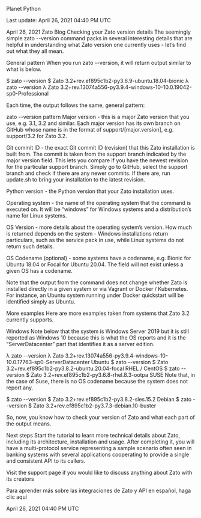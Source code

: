 Planet Python

Last update: April 26, 2021 04:40 PM UTC

April 26, 2021
Zato Blog
Checking your Zato version details
The seemingly simple zato --version command packs in several interesting details that are helpful in understanding what Zato version one currently uses - let’s find out what they all mean.

General pattern
When you run zato --version, it will return output similar to what is below.

$ zato --version
$ Zato 3.2+rev.ef895c1b2-py3.6.9-ubuntu.18.04-bionic
λ zato --version
λ Zato 3.2+rev.13074a556-py3.9.4-windows-10-10.0.19042-sp0-Professional


Each time, the output follows the same, general pattern:

zato --version pattern
Major version - this is a major Zato version that you use, e.g. 3.1, 3.2 and similar. Each major version has its own branch on GitHub whose name is in the format of support/[major.version], e.g. support/3.2 for Zato 3.2.

Git commit ID - the exact Git commit ID (revision) that this Zato installation is built from. The commit is taken from the support branch indicated by the major version field. This lets you compare if you have the newest revision for the particular support branch. Simply go to GitHub, select the support branch and check if there are any newer commits. If there are, run update.sh to bring your installation to the latest revision.

Python version - the Python version that your Zato installation uses.

Operating system - the name of the operating system that the command is executed on. It will be “windows” for Windows systems and a distribution’s name for Linux systems.

OS Version - more details about the operating system’s version. How much is returned depends on the system - Windows installations return particulars, such as the service pack in use, while Linux systems do not return such details.

OS Codename (optional) - some systems have a codename, e.g. Bionic for Ubuntu 18.04 or Focal for Ubuntu 20.04. The field will not exist unless a given OS has a codename.

Note that the output from the command does not change whether Zato is installed directly in a given system or via Vagrant or Docker / Kubernetes. For instance, an Ubuntu system running under Docker quickstart will be identified simply as Ubuntu.



More examples
Here are more examples taken from systems that Zato 3.2 currently supports.

Windows
Note below that the system is Windows Server 2019 but it is still reported as Windows 10 because this is what the OS reports and it is the “ServerDatacenter” part that identifies it as a server edition.

λ zato --version
λ Zato 3.2+rev.13074a556-py3.9.4-windows-10-10.0.17763-sp0-ServerDatacenter
Ubuntu
$ zato --version
$ Zato 3.2+rev.ef895c1b2-py3.8.2-ubuntu.20.04-focal
RHEL / CentOS
$ zato --version
$ Zato 3.2+rev.ef895c1b2-py3.6.8-rhel.8.3-ootpa
SUSE
Note that, in the case of Suse, there is no OS codename because the system does not report any.

$ zato --version
$ Zato 3.2+rev.ef895c1b2-py3.8.2-sles.15.2
Debian
$ zato --version
$ Zato 3.2+rev.ef895c1b2-py3.7.3-debian.10-buster


So, now, you know how to check your version of Zato and what each part of the output means.

Next steps
Start the tutorial to learn more technical details about Zato, including its architecture, installation and usage. After completing it, you will have a multi-protocol service representing a sample scenario often seen in banking systems with several applications cooperating to provide a single and consistent API to its callers.

Visit the support page if you would like to discuss anything about Zato with its creators

Para aprender más sobre las integraciones de Zato y API en español, haga clic aquí

April 26, 2021 04:40 PM UTC
